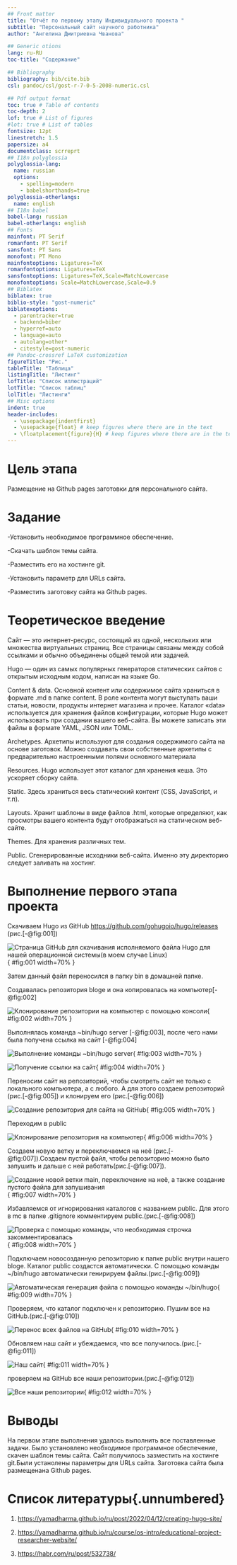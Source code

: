 ```yaml
---
## Front matter
title: "Отчёт по первому этапу Индивидуального проекта "
subtitle: "Персональный сайт научного работника"
author: "Ангелина Дмитриевна Чванова"

## Generic otions
lang: ru-RU
toc-title: "Содержание"

## Bibliography
bibliography: bib/cite.bib
csl: pandoc/csl/gost-r-7-0-5-2008-numeric.csl

## Pdf output format
toc: true # Table of contents
toc-depth: 2
lof: true # List of figures
#lot: true # List of tables
fontsize: 12pt
linestretch: 1.5
papersize: a4
documentclass: scrreprt
## I18n polyglossia
polyglossia-lang:
  name: russian
  options:
	- spelling=modern
	- babelshorthands=true
polyglossia-otherlangs:
  name: english
## I18n babel
babel-lang: russian
babel-otherlangs: english
## Fonts
mainfont: PT Serif
romanfont: PT Serif
sansfont: PT Sans
monofont: PT Mono
mainfontoptions: Ligatures=TeX
romanfontoptions: Ligatures=TeX
sansfontoptions: Ligatures=TeX,Scale=MatchLowercase
monofontoptions: Scale=MatchLowercase,Scale=0.9
## Biblatex
biblatex: true
biblio-style: "gost-numeric"
biblatexoptions:
  - parentracker=true
  - backend=biber
  - hyperref=auto
  - language=auto
  - autolang=other*
  - citestyle=gost-numeric
## Pandoc-crossref LaTeX customization
figureTitle: "Рис."
tableTitle: "Таблица"
listingTitle: "Листинг"
lofTitle: "Список иллюстраций"
lotTitle: "Список таблиц"
lolTitle: "Листинги"
## Misc options
indent: true
header-includes:
  - \usepackage{indentfirst}
  - \usepackage{float} # keep figures where there are in the text
  - \floatplacement{figure}{H} # keep figures where there are in the text
---
```


# Цель этапа

Размещение на Github pages заготовки для персонального сайта.

# Задание

-Установить необходимое программное обеспечение.

-Скачать шаблон темы сайта.

-Разместить его на хостинге git.

-Установить параметр для URLs сайта.

-Разместить заготовку сайта на Github pages.

# Теоретическое введение

Сайт  — это интернет-ресурс, состоящий из одной, нескольких или множества виртуальных страниц. Все страницы связаны между собой ссылками и обычно объединены общей темой или задачей.

Hugo — один из самых популярных генераторов статических сайтов с открытым исходным кодом, написан на языке Go.

Content & data. Основной контент или содержимое сайта храниться в формате .md в папке content. В роле контента могут выступать ваши статьи, новости, продукты интернет магазина и прочее. Каталог «data» используется для хранения файлов конфигурации, которые Hugo может использовать при создании вашего веб-сайта. Вы можете записать эти файлы в формате YAML, JSON или TOML.

Archetypes. Архетипы используют для создания содержимого сайта на основе заготовок. Можно создавать свои собственные архетипы с предварительно настроенными полями основного материала

Resources. Hugo использует этот каталог для хранения кеша. Это ускоряет сборку сайта.

Static. Здесь храниться весь статический контент (CSS, JavaScript, и т.п).

Layouts. Хранит шаблоны в виде файлов .html, которые определяют, как просмотры вашего контента будут отображаться на статическом веб-сайте.

Themes. Для хранения различных тем.

Public. Сгенерированные исходники веб-сайта. Именно эту директорию следует заливать на хостинг.


# Выполнение первого этапа проекта

Скачиваем Hugo из GitHub https://github.com/gohugoio/hugo/releases (рис.[-@fig:001])

![Страница GitHub для скачивания исполняемого файла Hugo для нашей операционной системы(в моем случае Linux)](image/1.JPG){ #fig:001 width=70% }

Затем данный файл переносился в папку bin в домашней папке.

Создавалась репозитория bloge и она копировалась на компьютер[-@fig:002]

![Клонирование репозитории на компьютер с помощью консоли](image/1.png){ #fig:002 width=70% }

Выполнялась команда ~bin/hugo server [-@fig:003], после чего нами была получена ссылка на сайт [-@fig:004]

![Выполнение команды ~bin/hugo server ](image/3.png){ #fig:003 width=70% } 

![Получение ссылки на сайт](image/4.png){ #fig:004 width=70% }

Переносим сайт на репозиторий, чтобы смотреть сайт не только с локального компьютера, а с любого. А для этого создаем репозиторий (рис.[-@fig:005]) и клонируем его (рис.[-@fig:006])

![Создание репозитория для сайта на GitHub](image/5.JPG){ #fig:005 width=70% }

Переходим в public 

![Клонирование репозитория на компьютер](image/5.png){ #fig:006 width=70% }

Создаем новую ветку и переключаемся на неё (рис.[-@fig:007]).Создаем пустой файл, чтобы репозиторию можно было запушить и дальше с ней работать(рис.[-@fig:007]).

![Создание новой ветки main, переключение на неё, а также создание пустого файла для запушивания](image/7.png){ #fig:007 width=70% }

Избавляемся от игнорирования каталогов с названием public. Для этого в mc в папке .gitignore комментируем public.(рис.[-@fig:008])

![Проверка с помощью команды, что необходимая строчка закомментировалась](image/8.png){ #fig:008 width=70% }

Подключаем новосозданную репозиторию к папке public внутри нашего bloge. Каталог public создастся  автоматически. С помощью команды ~/bin/hugo автоматически генирируем файлы.(рис.[-@fig:009])

![Автоматическая генерация файла с помощью команды ~/bin/hugo ](image/9.png){ #fig:009 width=70% }

 Проверяем, что каталог подключен к репозиторию. Пушим все на GitHub.(рис.[-@fig:010])

![Перенос всех файлов на GitHub](image/10.png){ #fig:010 width=70% }


Обновляем наш сайт и убеждаемся, что все получилось.(рис.[-@fig:011])


![Наш сайт](image/13.png){ #fig:011 width=70% }

проверяем на GitHub все наши репозитории.(рис.[-@fig:012])

![Все наши репозитории](image/14.png){ #fig:012 width=70% }

# Выводы
На первом этапе выполнения удалось выполнить все поставленные задачи. Было установлено необходимое программное обеспечение, скачен шаблон темы сайта. Сайт получилось зазместить на хостинге git.Были устанолены параметры для URLs сайта. Заготовка сайта была размещенана Github pages.

# Список литературы{.unnumbered}
1. https://yamadharma.github.io/ru/post/2022/04/12/creating-hugo-site/

2. https://yamadharma.github.io/ru/course/os-intro/educational-project-researcher-website/

3. https://habr.com/ru/post/532738/

